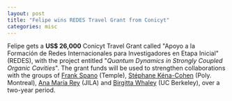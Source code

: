 ```yaml
---
layout: post
title: "Felipe wins REDES Travel Grant from Conicyt"
categories: misc
---
```


Felipe gets a **US$ 26,000** Conicyt Travel Grant called "Apoyo a la Formación de Redes Internacionales para Investigadores en Etapa Inicial" (REDES), with the project entitled "*Quantum Dynamics in Strongly Coupled Organic Cavities*". The grant funds will be used to strengthen collaborations with the groups of [Frank Spano][spano-site] (Temple), [Stéphane Kéna-Cohen][stephane-site] (Poly. Montreal), [Ana María Rey][anamaria-site] (JILA) and [Birgitta Whaley][birgitta-site] (UC Berkeley), over a two-year period.
  
[spano-site]: https://astro.temple.edu/~spano/
[stephane-site]: http://www.polymtl.ca/lnmp/en
[anamaria-site]: http://jila.colorado.edu/arey/
[birgitta-site]: http://www.cchem.berkeley.edu/kbwgrp/
